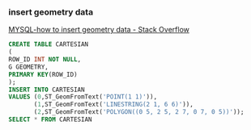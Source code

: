 ###  insert geometry data


[MYSQL-how to insert geometry data - Stack Overflow](https://stackoverflow.com/questions/53466771/mysql-how-to-insert-geometry-data "MYSQL-how to insert geometry data - Stack Overflow")


 

```sql
CREATE TABLE CARTESIAN
(
ROW_ID INT NOT NULL,
G GEOMETRY,
PRIMARY KEY(ROW_ID)
);
INSERT INTO CARTESIAN
VALUES (0,ST_GeomFromText('POINT(1 1)')), 
       (1,ST_GeomFromText('LINESTRING(2 1, 6 6)')), 
       (2,ST_GeomFromText('POLYGON((0 5, 2 5, 2 7, 0 7, 0 5))'));
SELECT * FROM CARTESIAN
```
